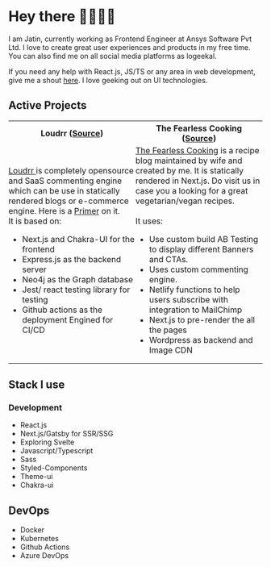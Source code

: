 # Hey there 👋🏽👋🏽

I am Jatin, currently working as Frontend Engineer at Ansys Software Pvt Ltd. I love to create great user experiences and products in my free time.  You can also find me on all social media platforms as logeekal.

If you need any help with React.js, JS/TS or any area in web development, give me a shout [here](mailto:jtn.kathuria@gmail.com). I love geeking out on UI technologies. 



<h2>Active Projects</h2>


<table style="border: 0;">
    <tr style="width:50%; border:0px">
        <th style="border: 0;">Loudrr (<a target="blank" href="https://github.com/logeekal/loudrr">Source</a>)</th>
        <th style="border: 0;">The Fearless Cooking (<a target="blank" href="https://github.com/logeekal/the_fearless_cooking/">Source</a>)</th>
    </tr>
    <tr style="border:0">
        <td style="width:50%; padding:0; margin:0">
            <p style="margin: 0;"><a href="https://loudrr.app">Loudrr </a> is completely opensource and SaaS commenting engine which can be use in statically rendered blogs or e-commerce engine. Here is a <a href="https://logeekal.hashnode.dev/introducing-loudrr-not-just-another-commenting-engine">Primer</a> on it. </p>
            <div style="margin: 0;">
                It is based on:
                <ul>
                    <li>Next.js and Chakra-UI for the frontend</li>
                    <li>Express.js as the backend server</li>
                    <li>Neo4j as the Graph database</li>
                    <li>Jest/ react testing library for testing</li>
                    <li>Github actions as the deployment Engined for CI/CD</li>
                </ul>    
            </div>
        </td>
        <td style="padding: 0; margin: 0; width:50%">
           <p style="margin:0">
           <a href="https://thefearlesscooking.com">The Fearless Cooking</a> is a recipe blog maintained by wife and created by me. It is statically rendered in Next.js. Do visit us in case you a looking for a great vegetarian/vegan recipes.</p>
           <br />
           It uses:
           <div>
                <ul>
                    <li> Use custom build AB Testing to display different Banners and CTAs.</li>
                    <li> Uses custom commenting engine.</li>
                    <li> Netlify functions to help users subscribe with integration to MailChimp</li>
                    <li> Next.js to pre-render the all the pages</li>
                    <li> Wordpress as backend and Image CDN</li>
                </ul>
            </div>
        </td>
    </tr>
</table>

## Stack I use

### Development
- React.js
- Next.js/Gatsby for SSR/SSG
- Exploring Svelte
- Javascript/Typescript
- Sass
- Styled-Components
- Theme-ui 
- Chakra-ui

## DevOps
- Docker
- Kubernetes
- Github Actions
- Azure DevOps
